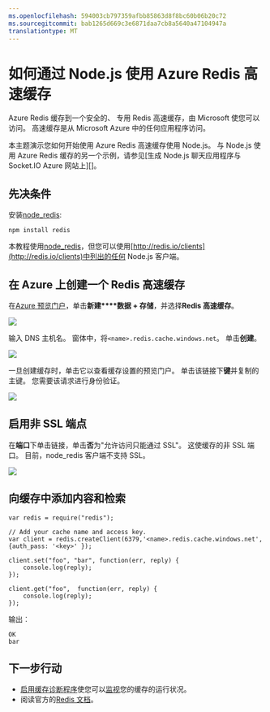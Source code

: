 ```yaml
---
ms.openlocfilehash: 594003cb797359afbb85863d8f8bc60b06b20c72
ms.sourcegitcommit: bab1265d669c3e6871daa7cb8a5640a47104947a
translationtype: MT
---
```

<properties
    pageTitle="如何通过 Node.js 使用 Azure Redis 高速缓存 |Microsoft Azure"
    description="学习如何使用 Azure Redis 缓存使用 Node.js 和 node_redis。"
    services="redis-cache"
    documentationCenter=""
    authors="steved0x"
    manager="dwrede"
    editor="v-lincan"/>

<tags
    ms.service="cache"
    ms.devlang="nodejs"
    ms.topic="hero-article"
    ms.tgt_pltfrm="cache-redis"
    ms.workload="tbd"
    ms.date="08/25/2015"
    ms.author="sdanie"/>

# 如何通过 Node.js 使用 Azure Redis 高速缓存

Azure Redis 缓存到一个安全的、 专用 Redis 高速缓存，由 Microsoft 使您可以访问。 高速缓存是从 Microsoft Azure 中的任何应用程序访问。

本主题演示您如何开始使用 Azure Redis 高速缓存使用 Node.js。 与 Node.js 使用 Azure Redis 缓存的另一个示例，请参见[生成 Node.js 聊天应用程序与 Socket.IO Azure 网站上][]。


## 先决条件

安装[node_redis](https://github.com/mranney/node_redis):

    npm install redis

本教程使用[node_redis](https://github.com/mranney/node_redis)，但您可以使用[http://redis.io/clients](http://redis.io/clients)中列出的任何 Node.js 客户端。

## 在 Azure 上创建一个 Redis 高速缓存

在[Azure 预览门户](http://go.microsoft.com/fwlink/?LinkId=398536)，单击**新建****数据 + 存储**，并选择**Redis 高速缓存**。

  ![][1]

输入 DNS 主机名。 窗体中，将`<name>.redis.cache.windows.net`。 单击**创建**。

  ![][2]


一旦创建缓存时，单击它以查看缓存设置的预览门户。 单击该链接下**键**并复制的主键。 您需要该请求进行身份验证。

  ![][4]


## 启用非 SSL 端点


在**端口**下单击链接，单击**否**为"允许访问只能通过 SSL"。 这使缓存的非 SSL 端口。 目前，node_redis 客户端不支持 SSL。

  ![][3]


## 向缓存中添加内容和检索

    var redis = require("redis");

    // Add your cache name and access key.
    var client = redis.createClient(6379,'<name>.redis.cache.windows.net', {auth_pass: '<key>' });

    client.set("foo", "bar", function(err, reply) {
        console.log(reply);
    });

    client.get("foo",  function(err, reply) {
        console.log(reply);
    });


输出︰

    OK
    bar


## 下一步行动

- [启用缓存诊断程序](cache-how-to-monitor.md#enable-cache-diagnostics)使您可以[监视](cache-how-to-monitor.md)您的缓存的运行状况。
- 阅读官方的[Redis 文档](http://redis.io/documentation)。


<!--Image references-->
[1]: ./media/cache-nodejs-get-started/cache01.png
[2]: ./media/cache-nodejs-get-started/cache02.png
[3]: ./media/cache-nodejs-get-started/cache03.png
[4]: ./media/cache-nodejs-get-started/cache04.png

[生成与 Azure 网站 Socket.IO Node.js 聊天应用程序]: ../app-service-web/web-sites-nodejs-chat-app-socketio.md
